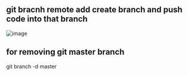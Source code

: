 ## git bracnh remote add create branch and push code into that branch
![image](https://user-images.githubusercontent.com/95664711/157604937-c9159638-595a-43ba-a0c8-8a889e3cd88b.png)

## for removing git master branch 
git branch -d master
